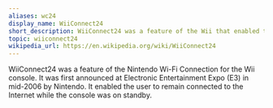 ```yaml
---
aliases: wc24
display_name: WiiConnect24
short_description: WiiConnect24 was a feature of the Wii that enabled the user to remain connected to the Internet and receive messages while the console was on standby.
topic: wiiconnect24
wikipedia_url: https://en.wikipedia.org/wiki/WiiConnect24
---
```

WiiConnect24 was a feature of the Nintendo Wi-Fi Connection for the Wii console. It was first announced at Electronic Entertainment Expo (E3) in mid-2006 by Nintendo. It enabled the user to remain connected to the Internet while the console was on standby.
